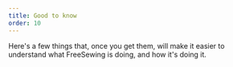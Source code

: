 ```yaml
---
title: Good to know
order: 10
---
```


Here's a few things that, once you get them, will make it easier to understand
what FreeSewing is doing, and how it's doing it. 

<ReadMore  />
